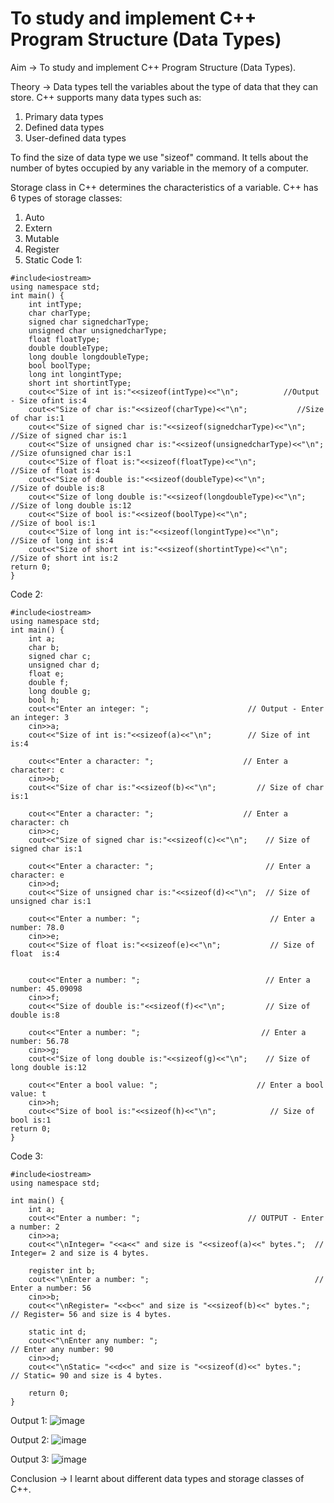# To study and implement C++ Program Structure (Data Types)

Aim -> To study and implement C++ Program Structure (Data Types).

Theory -> Data types tell the variables about the type of data that they can store.
C++ supports many data types such as: 
1. Primary data types
2. Defined data types
3. User-defined data types

To find the size of data type we use "sizeof" command. It tells about the number of bytes occupied by any variable in the memory of a computer.

Storage class in C++ determines the characteristics of a variable.
C++ has 6 types of storage classes: 
1. Auto
2. Extern
3. Mutable
4. Register
5. Static
Code 1:
```
#include<iostream>
using namespace std;
int main() {
    int intType;
    char charType;
    signed char signedcharType;  
    unsigned char unsignedcharType;
    float floatType;
    double doubleType;
    long double longdoubleType;
    bool boolType;
    long int longintType;
    short int shortintType; 
    cout<<"Size of int is:"<<sizeof(intType)<<"\n";          //Output - Size ofint is:4
    cout<<"Size of char is:"<<sizeof(charType)<<"\n";           //Size of char is:1
    cout<<"Size of signed char is:"<<sizeof(signedcharType)<<"\n";  //Size of signed char is:1
    cout<<"Size of unsigned char is:"<<sizeof(unsignedcharType)<<"\n";     //Size ofunsigned char is:1
    cout<<"Size of float is:"<<sizeof(floatType)<<"\n";                 //Size of float is:4
    cout<<"Size of double is:"<<sizeof(doubleType)<<"\n";              //Size of double is:8 
    cout<<"Size of long double is:"<<sizeof(longdoubleType)<<"\n";        //Size of long double is:12
    cout<<"Size of bool is:"<<sizeof(boolType)<<"\n";                    //Size of bool is:1
    cout<<"Size of long int is:"<<sizeof(longintType)<<"\n";                //Size of long int is:4
    cout<<"Size of short int is:"<<sizeof(shortintType)<<"\n";          //Size of short int is:2 
return 0;
}
```
Code 2:
```
#include<iostream>
using namespace std;
int main() {
    int a;
    char b;
    signed char c;
    unsigned char d;
    float e;
    double f;
    long double g;
    bool h;
    cout<<"Enter an integer: ";                      // Output - Enter an integer: 3
    cin>>a;
    cout<<"Size of int is:"<<sizeof(a)<<"\n";        // Size of int is:4

    cout<<"Enter a character: ";                    // Enter a character: c
    cin>>b;
    cout<<"Size of char is:"<<sizeof(b)<<"\n";         // Size of char is:1

    cout<<"Enter a character: ";                    // Enter a character: ch
    cin>>c;
    cout<<"Size of signed char is:"<<sizeof(c)<<"\n";    // Size of signed char is:1 

    cout<<"Enter a character: ";                         // Enter a character: e
    cin>>d;
    cout<<"Size of unsigned char is:"<<sizeof(d)<<"\n";  // Size of unsigned char is:1 

    cout<<"Enter a number: ";                             // Enter a number: 78.0
    cin>>e;
    cout<<"Size of float is:"<<sizeof(e)<<"\n";           // Size of float  is:4
    

    cout<<"Enter a number: ";                            // Enter a number: 45.09098
    cin>>f;
    cout<<"Size of double is:"<<sizeof(f)<<"\n";         // Size of double is:8

    cout<<"Enter a number: ";                           // Enter a number: 56.78
    cin>>g;
    cout<<"Size of long double is:"<<sizeof(g)<<"\n";    // Size of long double is:12

    cout<<"Enter a bool value: ";                      // Enter a bool value: t
    cin>>h;
    cout<<"Size of bool is:"<<sizeof(h)<<"\n";            // Size of bool is:1
return 0;
}
```
Code 3:
```
#include<iostream>
using namespace std;

int main() {
    int a;
    cout<<"Enter a number: ";                        // OUTPUT - Enter a number: 2
    cin>>a;
    cout<<"\nInteger= "<<a<<" and size is "<<sizeof(a)<<" bytes.";  // Integer= 2 and size is 4 bytes.

    register int b;
    cout<<"\nEnter a number: ";                                     // Enter a number: 56
    cin>>b;
    cout<<"\nRegister= "<<b<<" and size is "<<sizeof(b)<<" bytes.";    // Register= 56 and size is 4 bytes.

    static int d;
    cout<<"\nEnter any number: ";                                      // Enter any number: 90
    cin>>d;
    cout<<"\nStatic= "<<d<<" and size is "<<sizeof(d)<<" bytes.";      // Static= 90 and size is 4 bytes. 

    return 0;
}
```
Output 1:
![image](https://github.com/user-attachments/assets/ac668922-8829-463b-a205-0058032977ba)

Output 2:
![image](https://github.com/user-attachments/assets/852e2034-b066-437c-ad65-220e2c28d363)

Output 3:
![image](https://github.com/user-attachments/assets/6a6230fb-b327-4135-832c-5e01070477cb)

Conclusion -> I learnt about different data types and storage classes of C++.

